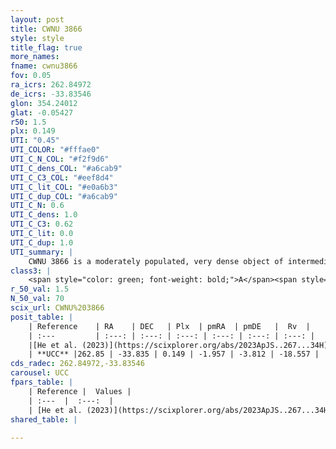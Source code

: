 ```yaml
---
layout: post
title: CWNU 3866
style: style
title_flag: true
more_names: 
fname: cwnu3866
fov: 0.05
ra_icrs: 262.84972
de_icrs: -33.83546
glon: 354.24012
glat: -0.05427
r50: 1.5
plx: 0.149
UTI: "0.45"
UTI_COLOR: "#fffae0"
UTI_C_N_COL: "#f2f9d6"
UTI_C_dens_COL: "#a6cab9"
UTI_C_C3_COL: "#eef8d4"
UTI_C_lit_COL: "#e0a6b3"
UTI_C_dup_COL: "#a6cab9"
UTI_C_N: 0.6
UTI_C_dens: 1.0
UTI_C_C3: 0.62
UTI_C_lit: 0.0
UTI_C_dup: 1.0
UTI_summary: |
    CWNU 3866 is a moderately populated, very dense object of intermediate C3 quality. It was recently reported in the literature.
class3: |
    <span style="color: green; font-weight: bold;">A</span><span style="color: red; font-weight: bold;">C</span>
r_50_val: 1.5
N_50_val: 70
scix_url: CWNU%203866
posit_table: |
    | Reference    | RA    | DEC   | Plx  | pmRA  | pmDE   |  Rv  |
    | :---         | :---: | :---: | :---: | :---: | :---: | :---: |
    |[He et al. (2023)](https://scixplorer.org/abs/2023ApJS..267...34H) | 262.853 | -33.835 | 0.123 | -1.949 | -3.852 | -- |
    | **UCC** |262.85 | -33.835 | 0.149 | -1.957 | -3.812 | -18.557 | 
cds_radec: 262.84972,-33.83546
carousel: UCC
fpars_table: |
    | Reference |  Values |
    | :---  |  :---:  |
    | [He et al. (2023)](https://scixplorer.org/abs/2023ApJS..267...34H) | `A0=5.9, m-M=15.7, logA=8.7` |
shared_table: |
    
---
```

